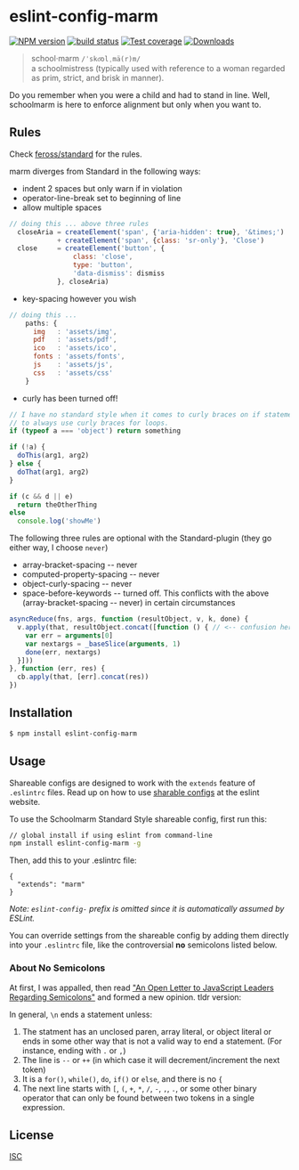 # eslint-config-marm
[![NPM version][npm-image]][npm-url]
[![build status][travis-image]][travis-url]
[![Test coverage][coveralls-image]][coveralls-url]
[![Downloads][downloads-image]][downloads-url]

>school·marm `/ˈsko͞olˌmä(r)m/`   
   > a schoolmistress (typically used with reference to a woman regarded as prim, strict, and brisk in manner).

Do you remember when you were a child and had to stand in line. Well, schoolmarm is here to enforce alignment 
but only when you want to.

## Rules
Check [feross/standard](https://github.com/feross/standard) for the rules.

marm diverges from Standard in the following ways:   

- indent 2 spaces but only warn if in violation
- operator-line-break set to beginning of line
- allow multiple spaces

```js
// doing this ... above three rules
  closeAria = createElement('span', {'aria-hidden': true}, '&times;')
            + createElement('span', {class: 'sr-only'}, 'Close')
  close     = createElement('button', {
                class: 'close',
                type: 'button',
                'data-dismiss': dismiss
            }, closeAria)
```

- key-spacing however you wish

```js
// doing this ...
    paths: {
      img   : 'assets/img',
      pdf   : 'assets/pdf',
      ico   : 'assets/ico',
      fonts : 'assets/fonts',
      js    : 'assets/js',
      css   : 'assets/css'
    }
```

- curly has been turned off!

```js
// I have no standard style when it comes to curly braces on if statements. Though I tend
// to always use curly braces for loops.
if (typeof a === 'object') return something

if (!a) {
  doThis(arg1, arg2)
} else {
  doThat(arg1, arg2)
}

if (c && d || e)
  return theOtherThing
else 
  console.log('showMe') 
```

The following three rules are optional with the Standard-plugin (they go either way, I choose `never`)

- array-bracket-spacing -- never
- computed-property-spacing -- never
- object-curly-spacing -- never
- space-before-keywords -- turned off. This conflicts with the above (array-bracket-spacing -- never) in certain circumstances

```js
asyncReduce(fns, args, function (resultObject, v, k, done) {
  v.apply(that, resultObject.concat([function () { // <-- confusion here.
    var err = arguments[0]
    var nextargs = _baseSlice(arguments, 1)
    done(err, nextargs)
  }]))
}, function (err, res) {
  cb.apply(that, [err].concat(res))
})
```

## Installation
```bash
$ npm install eslint-config-marm
```

## Usage
Shareable configs are designed to work with the `extends` feature of `.eslintrc` files. Read up on how to use [sharable configs](http://eslint.org/docs/developer-guide/shareable-configs) at the eslint website.

To use the Schoolmarm Standard Style shareable config, first run this:

```bash
// global install if using eslint from command-line
npm install eslint-config-marm -g
```

Then, add this to your .eslintrc file:

```
{
  "extends": "marm"
}
```

*Note: `eslint-config-` prefix is omitted since it is automatically assumed by ESLint.*

You can override settings from the shareable config by adding them directly into your `.eslintrc` file, like the controversial __no__ semicolons listed below.

### About No Semicolons
At first, I was appalled, then read ["An Open Letter to JavaScript Leaders Regarding Semicolons"](http://blog.izs.me/post/2353458699/an-open-letter-to-javascript-leaders-regarding) and formed a new opinion. tldr version:

In general, `\n` ends a statement unless:

1. The statment has an unclosed paren, array literal, or object literal or ends in some other way that is not a valid way to end a statement. (For instance, ending with `.` or `,`)
2. The line is `--` or `++` (in which case it will decrement/increment the next token)
3. It is a `for()`, `while()`, `do`, `if()` or `else`, and there is no `{`
4. The next line starts with `[`, `(`, `+`, `*`, `/`, `-`, `,`, `.`, or some other binary operator that can only be found between two tokens in a single expression.



## License
[ISC](https://github.com/akileez/eslint-config-marm/blob/master/LICENSE)

[npm-image]: https://img.shields.io/npm/v/eslint-config-marm.svg?style=flat-square
[npm-url]: https://npmjs.org/package/eslint-config-marm
[travis-image]: https://img.shields.io/travis/akileez/eslint-config-marm.svg?style=flat-square
[travis-url]: https://travis-ci.org/akileez/eslint-config-marm
[coveralls-image]: https://img.shields.io/coveralls/akileez/eslint-config-marm.svg?style=flat-square
[coveralls-url]: https://coveralls.io/r/akileez/eslint-config-marm?branch=master
[downloads-image]: http://img.shields.io/npm/dm/eslint-config-marm.svg?style=flat-square
[downloads-url]: https://npmjs.org/package/eslint-config-marm
